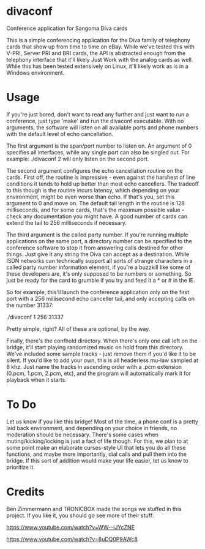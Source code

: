 # divaconf
Conference application for Sangoma Diva cards
      
This is a simple conferencing application for the Diva family of telephony cards that show up from time to time on eBay. While we've tested this with V-PRI, Server PRI and BRI cards, the API is abstracted enough from the telephony interface that it'll likely Just Work with the analog cards as well. While this has been tested extensively on Linux, it'll likely work as is in a Windows environment.

 Usage
=======

If you're just bored, don't want to read any further and just want to run a conference, just type 'make' and run the divaconf executable. With no arguments, the software will listen on all available ports and phone numbers with the default level of echo cancellation.

The first argument is the span/port number to listen on. An argument of 0 specifies all interfaces, while any single port can also be singled out. For example: ./divaconf 2 will only listen on the second port.

The second argument configures the echo cancellation routine on the cards. First off, the routine is impressive - even against the harshest of line conditions it tends to hold up better than most echo cancellers. The tradeoff to this though is the routine incurs latency, which depending on your environment, might be even worse than echo. If that's you, set this argument to 0 and move on. The default tail length in the routine is 128 milliseconds, and for some cards, that's the maximum possible value - check any documentation you might have. A good number of cards can extend the tail to 256 milliseconds if necessary.

The third argument is the called party number. If you're running multiple applications on the same port, a directory number can be specified to the conference software to stop it from answering calls destined for other things. Just give it any string the Diva can accept as a destination. While ISDN networks can technically support all sorts of strange characters in a called party number information element, if you're a buzzkill like some of these developers are, it's only supposed to be numbers or something. So just be ready for the card to grumble if you try and feed it a * or # in the IE.

So for example, this'll launch the conference application only on the first port with a 256 millisecond echo canceller tail, and only accepting calls on the number 31337:

./divaconf 1 256 31337

Pretty simple, right? All of these are optional, by the way.

Finally, there's the confhold directory. When there's only one call left on the bridge, it'll start playing randomized music on hold from this directory. We've included some sample tracks - just remove them if you'd like it to be silent. If you'd like to add your own, this is all headerless mu-law sampled at 8 khz. Just name the tracks in ascending order with a .pcm extension (0.pcm, 1.pcm, 2.pcm, etc), and the program will automatically mark it for playback when it starts.

 To Do
========

Let us know if you like this bridge! Most of the time, a phone conf is a pretty laid back environment, and depending on your choice in friends, no moderation should be necessary. There's some cases when muting/kicking/locking is just a fact of life though. For this, we plan to at some point make an elaborate curses-style UI that lets you do all these functions, and maybe more importantly, dial calls and pull them into the bridge. If this sort of addition would make your life easier, let us know to prioritize it.

 Credits
=========

Ben Zimmermann and TRONICBOX made the songs we stuffed in this project. If you like it, you should go see more of their stuff:

https://www.youtube.com/watch?v=WW--iJYcZNE

https://www.youtube.com/watch?v=8uDQ0P9AWc8


